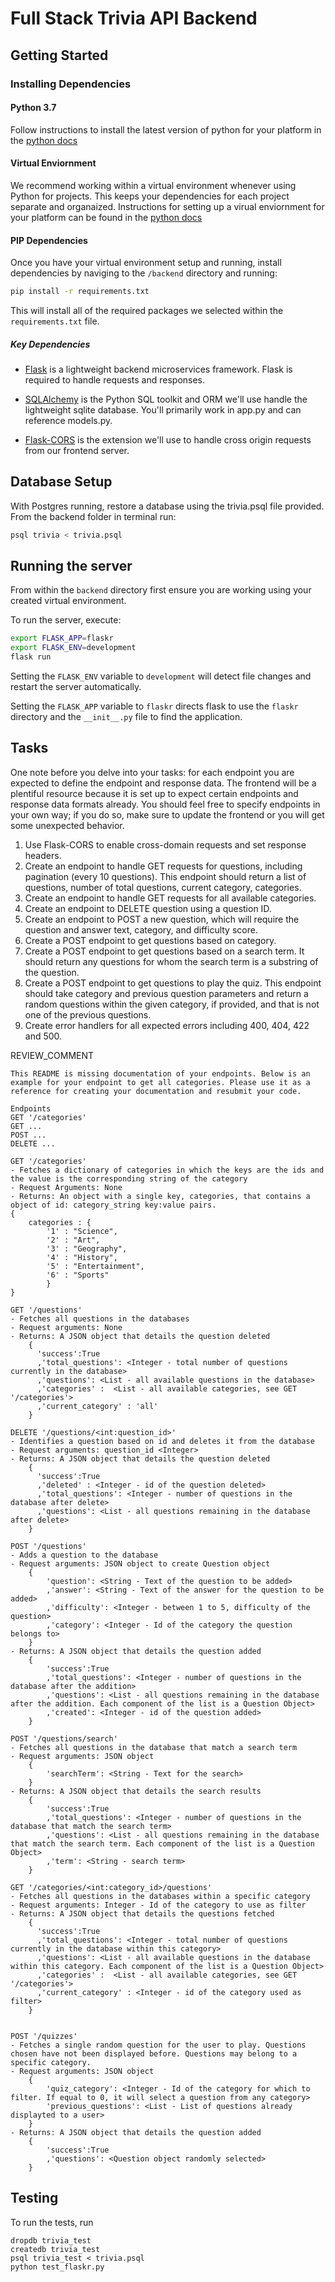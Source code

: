 # Full Stack Trivia API Backend

## Getting Started

### Installing Dependencies

#### Python 3.7

Follow instructions to install the latest version of python for your platform in the [python docs](https://docs.python.org/3/using/unix.html#getting-and-installing-the-latest-version-of-python)

#### Virtual Enviornment

We recommend working within a virtual environment whenever using Python for projects. This keeps your dependencies for each project separate and organaized. Instructions for setting up a virual enviornment for your platform can be found in the [python docs](https://packaging.python.org/guides/installing-using-pip-and-virtual-environments/)

#### PIP Dependencies

Once you have your virtual environment setup and running, install dependencies by naviging to the `/backend` directory and running:

```bash
pip install -r requirements.txt
```

This will install all of the required packages we selected within the `requirements.txt` file.

##### Key Dependencies

- [Flask](http://flask.pocoo.org/)  is a lightweight backend microservices framework. Flask is required to handle requests and responses.

- [SQLAlchemy](https://www.sqlalchemy.org/) is the Python SQL toolkit and ORM we'll use handle the lightweight sqlite database. You'll primarily work in app.py and can reference models.py. 

- [Flask-CORS](https://flask-cors.readthedocs.io/en/latest/#) is the extension we'll use to handle cross origin requests from our frontend server. 

## Database Setup
With Postgres running, restore a database using the trivia.psql file provided. From the backend folder in terminal run:
```bash
psql trivia < trivia.psql
```

## Running the server

From within the `backend` directory first ensure you are working using your created virtual environment.

To run the server, execute:

```bash
export FLASK_APP=flaskr
export FLASK_ENV=development
flask run
```

Setting the `FLASK_ENV` variable to `development` will detect file changes and restart the server automatically.

Setting the `FLASK_APP` variable to `flaskr` directs flask to use the `flaskr` directory and the `__init__.py` file to find the application. 

## Tasks

One note before you delve into your tasks: for each endpoint you are expected to define the endpoint and response data. The frontend will be a plentiful resource because it is set up to expect certain endpoints and response data formats already. You should feel free to specify endpoints in your own way; if you do so, make sure to update the frontend or you will get some unexpected behavior. 

1. Use Flask-CORS to enable cross-domain requests and set response headers. 
2. Create an endpoint to handle GET requests for questions, including pagination (every 10 questions). This endpoint should return a list of questions, number of total questions, current category, categories. 
3. Create an endpoint to handle GET requests for all available categories. 
4. Create an endpoint to DELETE question using a question ID. 
5. Create an endpoint to POST a new question, which will require the question and answer text, category, and difficulty score. 
6. Create a POST endpoint to get questions based on category. 
7. Create a POST endpoint to get questions based on a search term. It should return any questions for whom the search term is a substring of the question. 
8. Create a POST endpoint to get questions to play the quiz. This endpoint should take category and previous question parameters and return a random questions within the given category, if provided, and that is not one of the previous questions. 
9. Create error handlers for all expected errors including 400, 404, 422 and 500. 

REVIEW_COMMENT
```
This README is missing documentation of your endpoints. Below is an example for your endpoint to get all categories. Please use it as a reference for creating your documentation and resubmit your code. 

Endpoints
GET '/categories'
GET ...
POST ...
DELETE ...

GET '/categories'
- Fetches a dictionary of categories in which the keys are the ids and the value is the corresponding string of the category
- Request Arguments: None
- Returns: An object with a single key, categories, that contains a object of id: category_string key:value pairs. 
{
	categories : {
		'1' : "Science",
		'2' : "Art",
		'3' : "Geography",
		'4' : "History",
		'5' : "Entertainment",
		'6' : "Sports"
		}
}

GET '/questions'
- Fetches all questions in the databases
- Request arguments: None
- Returns: A JSON object that details the question deleted
	{
      'success':True
      ,'total_questions': <Integer - total number of questions currently in the database>
      ,'questions': <List - all available questions in the database>
      ,'categories' :  <List - all available categories, see GET '/categories'>
      ,'current_category' : 'all'
	}

DELETE '/questions/<int:question_id>'
- Identifies a question based on id and deletes it from the database
- Request arguments: question_id <Integer>
- Returns: A JSON object that details the question deleted
	{
      'success':True
      ,'deleted' : <Integer - id of the question deleted>
      ,'total_questions': <Integer - number of questions in the database after delete>
      ,'questions': <List - all questions remaining in the database after delete>
	}

POST '/questions'
- Adds a question to the database
- Request arguments: JSON object to create Question object
	{
		'question': <String - Text of the question to be added>
		,'answer': <String - Text of the answer for the question to be added>
		,'difficulty': <Integer - between 1 to 5, difficulty of the question>
		,'category': <Integer - Id of the category the question belongs to>
	}
- Returns: A JSON object that details the question added
	{
        'success':True
        ,'total_questions': <Integer - number of questions in the database after the addition>
        ,'questions': <List - all questions remaining in the database after the addition. Each component of the list is a Question Object>
        ,'created': <Integer - id of the question added>
    }

POST '/questions/search'
- Fetches all questions in the database that match a search term
- Request arguments: JSON object 
	{
		'searchTerm': <String - Text for the search>
	}
- Returns: A JSON object that details the search results
	{
        'success':True
        ,'total_questions': <Integer - number of questions in the database that match the search term>
        ,'questions': <List - all questions remaining in the database that match the search term. Each component of the list is a Question Object>
        ,'term': <String - search term>
    }

GET '/categories/<int:category_id>/questions'
- Fetches all questions in the databases within a specific category
- Request arguments: Integer - Id of the category to use as filter
- Returns: A JSON object that details the questions fetched
	{
      'success':True
      ,'total_questions': <Integer - total number of questions currently in the database within this category>
      ,'questions': <List - all available questions in the database within this category. Each component of the list is a Question Object>
      ,'categories' :  <List - all available categories, see GET '/categories'>
      ,'current_category' : <Integer - id of the category used as filter>
	}


POST '/quizzes'
- Fetches a single random question for the user to play. Questions chosen have not been displayed before. Questions may belong to a specific category.
- Request arguments: JSON object 
	{
		'quiz_category': <Integer - Id of the category for which to filter. If equal to 0, it will select a question from any category>
		'previous_questions': <List - List of questions already displayted to a user>
	}
- Returns: A JSON object that details the question added
	{
        'success':True
        ,'questions': <Question object randomly selected>
    }

```


## Testing
To run the tests, run
```
dropdb trivia_test
createdb trivia_test
psql trivia_test < trivia.psql
python test_flaskr.py
```